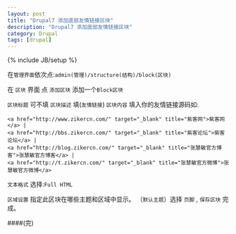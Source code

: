 ```yaml
---
layout: post
title: "Drupal7 添加底部友情链接区块"
description: "Drupal7 添加底部友情链接区块"
category: Drupal
tags: [drupal]
---
```

{% include JB/setup %}

在`管理界面`依次点:`admin(管理)/structure(结构)/block(区块)`

在 `区块` 界面 点 `添加区块` 添加一个`Block区块`

`区块标题` 可不填 `区块描述` 填(`友情链接`) `区块内容` 填入你的友情链接源码如:

	<a href="http://www.zikercn.com/" target="_blank" title="紫客网">紫客网</a> | 
	<a href="http://bbs.zikercn.com/" target="_blank" title="紫客论坛">紫客论坛</a> | 
	<a href="http://blog.zikercn.com/" target="_blank" title="张慧敏官方博客">张慧敏官方博客</a> |
	<a href="http://t.zikercn.com/" target="_blank" title="张慧敏官方微博">张慧敏官方微博</a>

`文本格式` 选择:`Full HTML`

`区域设置` 指定此区块在哪些主题和区域中显示。
（`默认主题`）选择 `页脚` , `保存区块` 完成。

####(完)